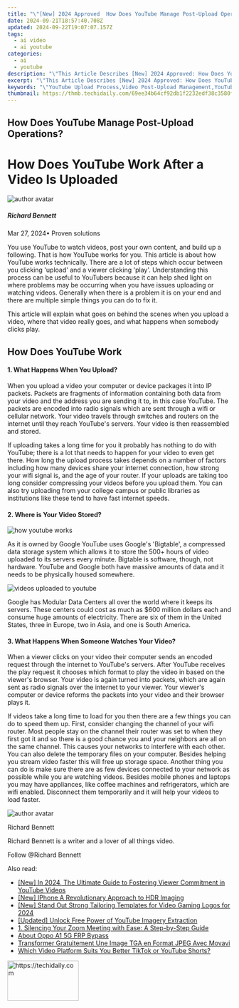 ```yaml
---
title: "\"[New] 2024 Approved  How Does YouTube Manage Post-Upload Operations?\""
date: 2024-09-21T18:57:40.708Z
updated: 2024-09-22T19:07:07.157Z
tags:
  - ai video
  - ai youtube
categories:
  - ai
  - youtube
description: "\"This Article Describes [New] 2024 Approved: How Does YouTube Manage Post-Upload Operations?\""
excerpt: "\"This Article Describes [New] 2024 Approved: How Does YouTube Manage Post-Upload Operations?\""
keywords: "\"YouTube Upload Process,Video Post-Upload Management,YouTube Content Handling,Post-Upload YouTube Workflow,Video Tagging on YouTube,YouTube Metadata Editing,Video Monitoring on YouTube\""
thumbnail: https://thmb.techidaily.com/69ee34b64cf92db1f2232edf38c3580f65ba5a6c1e5baa6cfa6ccd73ff711508.jpg
---
```


## How Does YouTube Manage Post-Upload Operations?

# How Does YouTube Work After a Video Is Uploaded
![author avatar](https://images.wondershare.com/filmora/article-images/richard-bennett.jpg)

##### Richard Bennett

 Mar 27, 2024• Proven solutions

You use YouTube to watch videos, post your own content, and build up a following. That is how YouTube works for you. This article is about how YouTube works technically. There are a lot of steps which occur between you clicking 'upload' and a viewer clicking 'play'. Understanding this process can be useful to YouTubers because it can help shed light on where problems may be occurring when you have issues uploading or watching videos. Generally when there is a problem it is on your end and there are multiple simple things you can do to fix it.

This article will explain what goes on behind the scenes when you upload a video, where that video really goes, and what happens when somebody clicks play.

## How Does YouTube Work

#### 1\. What Happens When You Upload?

When you upload a video your computer or device packages it into IP packets. Packets are fragments of information containing both data from your video and the address you are sending it to, in this case YouTube. The packets are encoded into radio signals which are sent through a wifi or cellular network. Your video travels through switches and routers on the internet until they reach YouTube's servers. Your video is then reassembled and stored.

If uploading takes a long time for you it probably has nothing to do with YouTube; there is a lot that needs to happen for your video to even get there. How long the upload process takes depends on a number of factors including how many devices share your internet connection, how strong your wifi signal is, and the age of your router. If your uploads are taking too long consider compressing your videos before you upload them. You can also try uploading from your college campus or public libraries as institutions like these tend to have fast internet speeds.

#### 2\. Where is Your Video Stored?

![how youtube works](https://images.wondershare.com/filmora/article-images/how-youtube-works.JPG)

As it is owned by Google YouTube uses Google's 'Bigtable', a compressed data storage system which allows it to store the 500+ hours of video uploaded to its servers every minute. Bigtable is software, though, not hardware. YouTube and Google both have massive amounts of data and it needs to be physically housed somewhere.

![videos uploaded to youtube](https://images.wondershare.com/filmora/article-images/videos-uploaded-to-youtube.jpg)

Google has Modular Data Centers all over the world where it keeps its servers. These centers could cost as much as $600 million dollars each and consume huge amounts of electricity. There are six of them in the United States, three in Europe, two in Asia, and one is South America.

#### 3\. What Happens When Someone Watches Your Video?

When a viewer clicks on your video their computer sends an encoded request through the internet to YouTube's servers. After YouTube receives the play request it chooses which format to play the video in based on the viewer's browser. Your video is again turned into packets, which are again sent as radio signals over the internet to your viewer. Your viewer's computer or device reforms the packets into your video and their browser plays it.

If videos take a long time to load for you then there are a few things you can do to speed them up. First, consider changing the channel of your wifi router. Most people stay on the channel their router was set to when they first got it and so there is a good chance you and your neighbors are all on the same channel. This causes your networks to interfere with each other. You can also delete the temporary files on your computer. Besides helping you stream video faster this will free up storage space. Another thing you can do is make sure there are as few devices connected to your network as possible while you are watching videos. Besides mobile phones and laptops you may have appliances, like coffee machines and refrigerators, which are wifi enabled. Disconnect them temporarily and it will help your videos to load faster.

![author avatar](https://images.wondershare.com/filmora/article-images/richard-bennett.jpg)

Richard Bennett

Richard Bennett is a writer and a lover of all things video.

Follow @Richard Bennett

<ins class="adsbygoogle"
     style="display:block"
     data-ad-format="autorelaxed"
     data-ad-client="ca-pub-7571918770474297"
     data-ad-slot="1223367746"></ins>

<ins class="adsbygoogle"
     style="display:block"
     data-ad-client="ca-pub-7571918770474297"
     data-ad-slot="8358498916"
     data-ad-format="auto"
     data-full-width-responsive="true"></ins>

<span class="atpl-alsoreadstyle">Also read:</span>
<div><ul>
<li><a href="https://youtube-blog.techidaily.com/n-2024-the-ultimate-guide-to-fostering-viewer-commitment-in-youtube-videos/"><u>[New] In 2024, The Ultimate Guide to Fostering Viewer Commitment in YouTube Videos</u></a></li>
<li><a href="https://extra-support.techidaily.com/new-iphone-a-revolutionary-approach-to-hdr-imaging/"><u>[New] IPhone A Revolutionary Approach to HDR Imaging</u></a></li>
<li><a href="https://youtube-blog.techidaily.com/tand-out-strong-tailoring-templates-for-video-gaming-logos-for-2024/"><u>[New] Stand Out Strong Tailoring Templates for Video Gaming Logos for 2024</u></a></li>
<li><a href="https://youtube-blog.techidaily.com/ed-unlock-free-power-of-youtube-imagery-extraction/"><u>[Updated] Unlock Free Power of YouTube Imagery Extraction</u></a></li>
<li><a href="https://win-howtos.techidaily.com/1-silencing-your-zoom-meeting-with-ease-a-step-by-step-guide/"><u>1. Silencing Your Zoom Meeting with Ease: A Step-by-Step Guide</u></a></li>
<li><a href="https://android-frp.techidaily.com/about-oppo-a1-5g-frp-bypass-by-drfone-android/"><u>About Oppo A1 5G FRP Bypass</u></a></li>
<li><a href="https://win-howtos.techidaily.com/transformer-gratuitement-une-image-tga-en-format-jpeg-avec-movavi/"><u>Transformer Gratuitement Une Image TGA en Format JPEG Avec Movavi</u></a></li>
<li><a href="https://youtube-tips.techidaily.com/-video-platform-suits-you-better-tiktok-or-youtube-shorts/"><u>Which Video Platform Suits You Better TikTok or YouTube Shorts?</u></a></li>
</ul></div>

<!-- affiliate ads begin -->
<a href="https://aligracehair.sjv.io/c/5597632/2135366/19272" target="_top" id="2135366">
  <img src="//a.impactradius-go.com/display-ad/19272-2135366" border="0" alt="https://techidaily.com" width="160" height="90"/>
</a>
<img height="0" width="0" src="https://aligracehair.sjv.io/i/5597632/2135366/19272" style="position:absolute;visibility:hidden;" border="0" />
<!-- affiliate ads end -->

